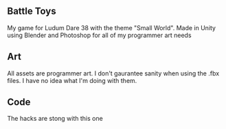 ## Battle Toys

My game for Ludum Dare 38 with the theme "Small World". Made in Unity using Blender and Photoshop for all of my programmer art needs

## Art

All assets are programmer art. I don't gaurantee sanity when using the .fbx files. I have no idea what I'm doing with them.

## Code

The hacks are stong with this one